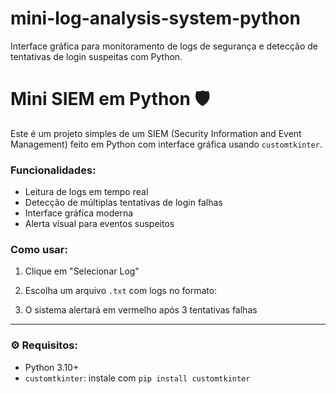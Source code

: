 # mini-log-analysis-system-python
Interface gráfica para monitoramento de logs de segurança e detecção de tentativas de login suspeitas com Python.

# Mini SIEM em Python 🛡️

Este é um projeto simples de um SIEM (Security Information and Event Management) feito em Python com interface gráfica usando `customtkinter`.

### Funcionalidades:
- Leitura de logs em tempo real
- Detecção de múltiplas tentativas de login falhas
- Interface gráfica moderna
- Alerta visual para eventos suspeitos

### Como usar:
1. Clique em "Selecionar Log"
2. Escolha um arquivo `.txt` com logs no formato:

3. O sistema alertará em vermelho após 3 tentativas falhas

---

### ⚙️ Requisitos:
- Python 3.10+
- `customtkinter`: instale com `pip install customtkinter`

